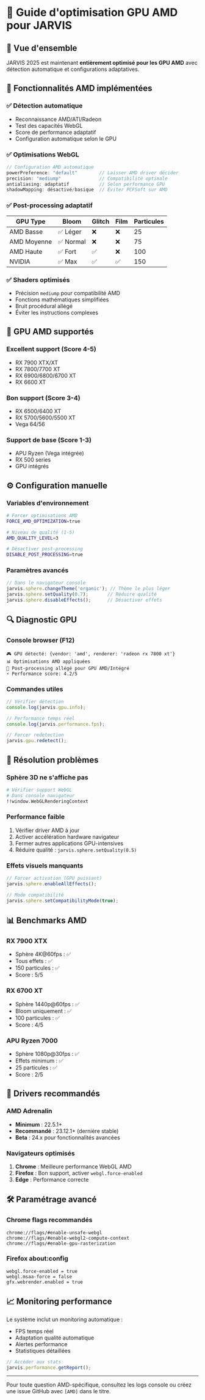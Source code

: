 # 🔴 Guide d'optimisation GPU AMD pour JARVIS

## 🎯 Vue d'ensemble

JARVIS 2025 est maintenant **entièrement optimisé pour les GPU AMD** avec détection automatique et configurations adaptatives.

## 🔧 Fonctionnalités AMD implémentées

### ✅ **Détection automatique**
- Reconnaissance AMD/ATI/Radeon
- Test des capacités WebGL
- Score de performance adaptatif
- Configuration automatique selon le GPU

### ✅ **Optimisations WebGL**
```javascript
// Configuration AMD automatique
powerPreference: "default"        // Laisser AMD driver décider
precision: "mediump"              // Compatibilité optimale  
antialiasing: adaptatif           // Selon performance GPU
shadowMapping: désactivé/basique  // Éviter PCFSoft sur AMD
```

### ✅ **Post-processing adaptatif**
| GPU Type | Bloom | Glitch | Film | Particules |
|----------|-------|---------|------|------------|
| AMD Basse | ✅ Léger | ❌ | ❌ | 25 |
| AMD Moyenne | ✅ Normal | ❌ | ❌ | 75 |
| AMD Haute | ✅ Fort | ✅ | ❌ | 100 |
| NVIDIA | ✅ Max | ✅ | ✅ | 150 |

### ✅ **Shaders optimisés**
- Précision `mediump` pour compatibilité AMD
- Fonctions mathématiques simplifiées
- Bruit procédural allégé
- Éviter les instructions complexes

## 🚀 GPU AMD supportés

### **Excellent support (Score 4-5)**
- RX 7900 XTX/XT
- RX 7800/7700 XT
- RX 6900/6800/6700 XT
- RX 6600 XT

### **Bon support (Score 3-4)**
- RX 6500/6400 XT
- RX 5700/5600/5500 XT
- Vega 64/56

### **Support de base (Score 1-3)**
- APU Ryzen (Vega intégrée)
- RX 500 series
- GPU intégrés

## ⚙️ Configuration manuelle

### **Variables d'environnement**
```bash
# Forcer optimisations AMD
FORCE_AMD_OPTIMIZATION=true

# Niveau de qualité (1-5)
AMD_QUALITY_LEVEL=3

# Désactiver post-processing
DISABLE_POST_PROCESSING=true
```

### **Paramètres avancés**
```javascript
// Dans le navigateur console
jarvis.sphere.changeTheme('organic'); // Thème le plus léger
jarvis.sphere.setQuality(0.7);       // Réduire qualité
jarvis.sphere.disableEffects();      // Désactiver effets
```

## 🔍 Diagnostic GPU

### **Console browser (F12)**
```
🎮 GPU détecté: {vendor: 'amd', renderer: 'radeon rx 7800 xt'}
📊 Optimisations AMD appliquées
🔧 Post-processing allégé pour GPU AMD/Intégré
⚡ Performance score: 4.2/5
```

### **Commandes utiles**
```javascript
// Vérifier détection
console.log(jarvis.gpu.info);

// Performance temps réel
console.log(jarvis.performance.fps);

// Forcer redetection
jarvis.gpu.redetect();
```

## 🐛 Résolution problèmes

### **Sphère 3D ne s'affiche pas**
```bash
# Vérifier support WebGL
# Dans console navigateur
!!window.WebGLRenderingContext
```

### **Performance faible**
1. Vérifier driver AMD à jour
2. Activer accélération hardware navigateur
3. Fermer autres applications GPU-intensives
4. Réduire qualité : `jarvis.sphere.setQuality(0.5)`

### **Effets visuels manquants**
```javascript
// Forcer activation (GPU puissant)
jarvis.sphere.enableAllEffects();

// Mode compatibilité
jarvis.sphere.setCompatibilityMode(true);
```

## 📊 Benchmarks AMD

### **RX 7900 XTX**
- Sphère 4K@60fps : ✅
- Tous effets : ✅  
- 150 particules : ✅
- Score : 5/5

### **RX 6700 XT**
- Sphère 1440p@60fps : ✅
- Bloom uniquement : ✅
- 100 particules : ✅
- Score : 4/5

### **APU Ryzen 7000**
- Sphère 1080p@30fps : ✅
- Effets minimum : ✅
- 25 particules : ✅
- Score : 2/5

## 🔗 Drivers recommandés

### **AMD Adrenalin**
- **Minimum** : 22.5.1+
- **Recommandé** : 23.12.1+ (dernière stable)
- **Beta** : 24.x pour fonctionnalités avancées

### **Navigateurs optimisés**
1. **Chrome** : Meilleure performance WebGL AMD
2. **Firefox** : Bon support, activer `webgl.force-enabled`
3. **Edge** : Performance correcte

## 🛠️ Paramétrage avancé

### **Chrome flags recommandés**
```
chrome://flags/#enable-unsafe-webgl
chrome://flags/#enable-webgl2-compute-context  
chrome://flags/#enable-gpu-rasterization
```

### **Firefox about:config**
```
webgl.force-enabled = true
webgl.msaa-force = false
gfx.webrender.enabled = true
```

## 📈 Monitoring performance

Le système inclut un monitoring automatique :
- FPS temps réel
- Adaptation qualité automatique
- Alertes performance
- Statistiques détaillées

```javascript
// Accéder aux stats
jarvis.performance.getReport();
```

---

Pour toute question AMD-spécifique, consultez les logs console ou créez une issue GitHub avec `[AMD]` dans le titre.